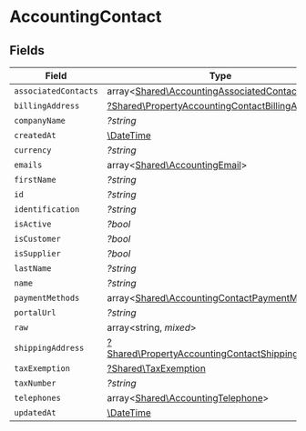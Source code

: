 # AccountingContact


## Fields

| Field                                                                                                               | Type                                                                                                                | Required                                                                                                            | Description                                                                                                         |
| ------------------------------------------------------------------------------------------------------------------- | ------------------------------------------------------------------------------------------------------------------- | ------------------------------------------------------------------------------------------------------------------- | ------------------------------------------------------------------------------------------------------------------- |
| `associatedContacts`                                                                                                | array<[Shared\AccountingAssociatedContact](../../Models/Shared/AccountingAssociatedContact.md)>                     | :heavy_minus_sign:                                                                                                  | N/A                                                                                                                 |
| `billingAddress`                                                                                                    | [?Shared\PropertyAccountingContactBillingAddress](../../Models/Shared/PropertyAccountingContactBillingAddress.md)   | :heavy_minus_sign:                                                                                                  | N/A                                                                                                                 |
| `companyName`                                                                                                       | *?string*                                                                                                           | :heavy_minus_sign:                                                                                                  | N/A                                                                                                                 |
| `createdAt`                                                                                                         | [\DateTime](https://www.php.net/manual/en/class.datetime.php)                                                       | :heavy_minus_sign:                                                                                                  | N/A                                                                                                                 |
| `currency`                                                                                                          | *?string*                                                                                                           | :heavy_minus_sign:                                                                                                  | N/A                                                                                                                 |
| `emails`                                                                                                            | array<[Shared\AccountingEmail](../../Models/Shared/AccountingEmail.md)>                                             | :heavy_minus_sign:                                                                                                  | N/A                                                                                                                 |
| `firstName`                                                                                                         | *?string*                                                                                                           | :heavy_minus_sign:                                                                                                  | N/A                                                                                                                 |
| `id`                                                                                                                | *?string*                                                                                                           | :heavy_minus_sign:                                                                                                  | N/A                                                                                                                 |
| `identification`                                                                                                    | *?string*                                                                                                           | :heavy_minus_sign:                                                                                                  | N/A                                                                                                                 |
| `isActive`                                                                                                          | *?bool*                                                                                                             | :heavy_minus_sign:                                                                                                  | N/A                                                                                                                 |
| `isCustomer`                                                                                                        | *?bool*                                                                                                             | :heavy_minus_sign:                                                                                                  | N/A                                                                                                                 |
| `isSupplier`                                                                                                        | *?bool*                                                                                                             | :heavy_minus_sign:                                                                                                  | N/A                                                                                                                 |
| `lastName`                                                                                                          | *?string*                                                                                                           | :heavy_minus_sign:                                                                                                  | N/A                                                                                                                 |
| `name`                                                                                                              | *?string*                                                                                                           | :heavy_minus_sign:                                                                                                  | N/A                                                                                                                 |
| `paymentMethods`                                                                                                    | array<[Shared\AccountingContactPaymentMethod](../../Models/Shared/AccountingContactPaymentMethod.md)>               | :heavy_minus_sign:                                                                                                  | N/A                                                                                                                 |
| `portalUrl`                                                                                                         | *?string*                                                                                                           | :heavy_minus_sign:                                                                                                  | N/A                                                                                                                 |
| `raw`                                                                                                               | array<string, *mixed*>                                                                                              | :heavy_minus_sign:                                                                                                  | N/A                                                                                                                 |
| `shippingAddress`                                                                                                   | [?Shared\PropertyAccountingContactShippingAddress](../../Models/Shared/PropertyAccountingContactShippingAddress.md) | :heavy_minus_sign:                                                                                                  | N/A                                                                                                                 |
| `taxExemption`                                                                                                      | [?Shared\TaxExemption](../../Models/Shared/TaxExemption.md)                                                         | :heavy_minus_sign:                                                                                                  | N/A                                                                                                                 |
| `taxNumber`                                                                                                         | *?string*                                                                                                           | :heavy_minus_sign:                                                                                                  | N/A                                                                                                                 |
| `telephones`                                                                                                        | array<[Shared\AccountingTelephone](../../Models/Shared/AccountingTelephone.md)>                                     | :heavy_minus_sign:                                                                                                  | N/A                                                                                                                 |
| `updatedAt`                                                                                                         | [\DateTime](https://www.php.net/manual/en/class.datetime.php)                                                       | :heavy_minus_sign:                                                                                                  | N/A                                                                                                                 |